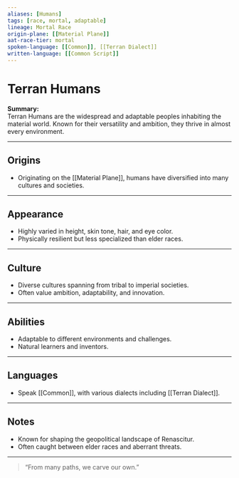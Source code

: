 ```yaml
---
aliases: [Humans]
tags: [race, mortal, adaptable]
lineage: Mortal Race
origin-plane: [[Material Plane]]
aat-race-tier: mortal
spoken-language: [[Common]], [[Terran Dialect]]
written-language: [[Common Script]]
---
```


# Terran Humans

**Summary:**  
Terran Humans are the widespread and adaptable peoples inhabiting the material world. Known for their versatility and ambition, they thrive in almost every environment.

---

## Origins

- Originating on the [[Material Plane]], humans have diversified into many cultures and societies.

---

## Appearance

- Highly varied in height, skin tone, hair, and eye color.  
- Physically resilient but less specialized than elder races.

---

## Culture

- Diverse cultures spanning from tribal to imperial societies.  
- Often value ambition, adaptability, and innovation.

---

## Abilities

- Adaptable to different environments and challenges.  
- Natural learners and inventors.

---

## Languages

- Speak [[Common]], with various dialects including [[Terran Dialect]].

---

## Notes

- Known for shaping the geopolitical landscape of Renascitur.  
- Often caught between elder races and aberrant threats.

---

> “From many paths, we carve our own.”
